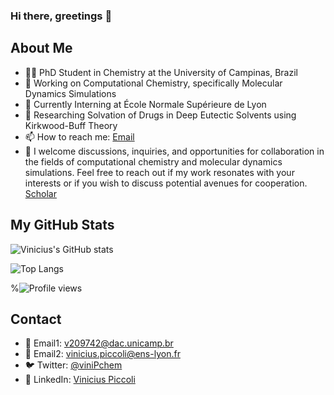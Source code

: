 ### Hi there, greetings 👋

## About Me

- 👨‍🎓 PhD Student in Chemistry at the University of Campinas, Brazil
- 🔬 Working on Computational Chemistry, specifically Molecular Dynamics Simulations
- 📍 Currently Interning at École Normale Supérieure de Lyon
- 💼 Researching Solvation of Drugs in Deep Eutectic Solvents using Kirkwood-Buff Theory
- 📫 How to reach me: [Email](mailto:viniciuspiccoli45@gmail.com)
- 💬 I welcome discussions, inquiries, and opportunities for collaboration in the fields of computational chemistry and molecular dynamics simulations. Feel free to reach out if my work resonates with your interests or if you wish to discuss potential avenues for cooperation. [Scholar](https://scholar.google.com/citations?user=nkRx62EAAAAJ&hl=pt-BR)

## My GitHub Stats

![Vinicius's GitHub stats](https://github-readme-stats.vercel.app/api?username=viniciuspiccoli&show_icons=true&theme=radical)

![Top Langs](https://github-readme-stats.vercel.app/api/top-langs/?username=viniciuspiccoli&layout=compact&theme=radical)

%![Profile views](https://gpvc.arturio.dev/viniciuspiccoli)

## Contact

- 📧 Email1: [v209742@dac.unicamp.br](v209742@dac.unicamp.br)
- 📧 Email2: [vinicius.piccoli@ens-lyon.fr](vinicius.piccoli@ens-lyon.fr)
- 🐦 Twitter: [@viniPchem](https://twitter.com/viniPchem)
- 💼 LinkedIn: [Vinicius Piccoli](https://linkedin.com/in/yourprofile)

